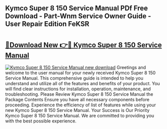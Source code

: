 ## Kymco Super 8 150 Service Manual PDf Free Download - Part-Wnm Service Owner Guide - User Repair Edition FeKSR

# <h2><a href="http://bc7076.oget.top/?id=Kymco+Super+8+150+Service+Manual">🔗Download New 👉🔴 Kymco Super 8 150 Service Manual</a></h2>

[![Kymco Super 8 150 Service Manual new download](https://i.imgur.com/5g1atiW.png)](http://bc7076.oget.top/?id=Kymco+Super+8+150+Service+Manual)
Greetings and welcome to the user manual for your newly received Kymco Super 8 150 Service Manual. This comprehensive guide is intended to help you understand and utilize all of the features and benefits of your product. You will find clear instructions for installation, operation, maintenance, and troubleshooting. Please Review Kymco Super 8 150 Service Manual the Package Contents Ensure you have all necessary components before proceeding. Experience the efficiency of list of features while using your new Kymco Super 8 150 Service Manual. Your Success is Our Priority Kymco Super 8 150 Service Manual. We are committed to providing you with the best possible experience.
